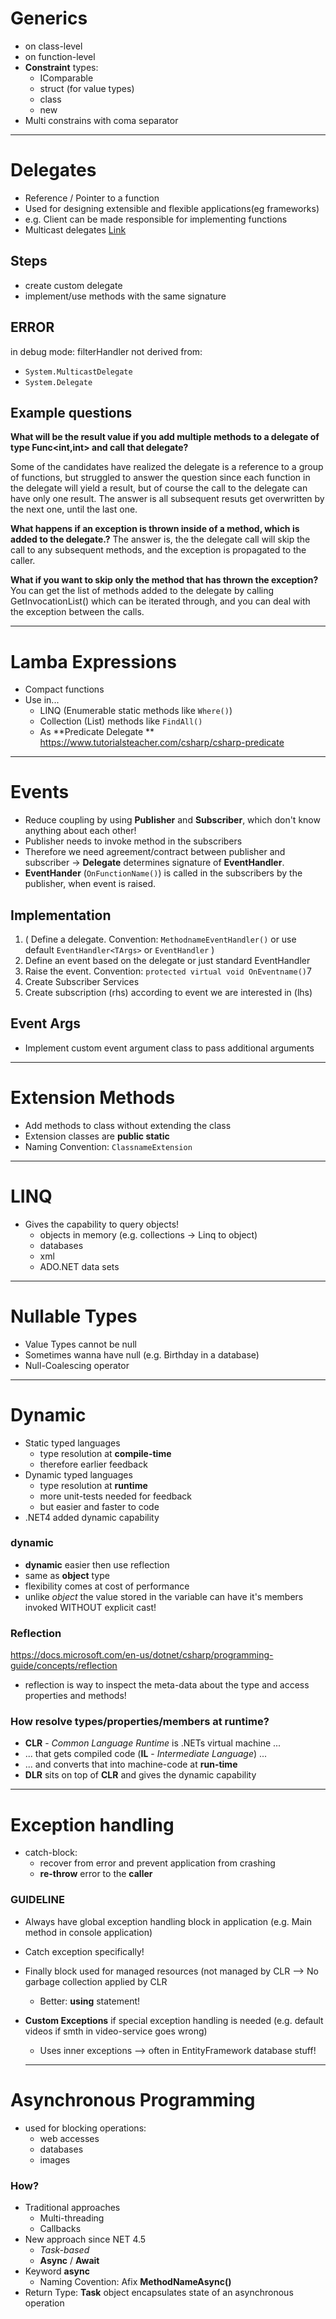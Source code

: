 # Generics

- on class-level
- on function-level
- **Constraint** types:
  - IComparable
  - struct (for value types)
  - class
  - new
- Multi constrains with coma separator





-----------------------------------------------------------------------------------------
# Delegates

- Reference / Pointer to a function
- Used for designing extensible and flexible applications(eg frameworks)
- e.g. Client can be made responsible for implementing functions
- Multicast delegates [Link](https://docs.microsoft.com/en-us/dotnet/csharp/programming-guide/delegates/how-to-combine-delegates-multicast-delegates)

## Steps
- create custom delegate
- implement/use methods with the same signature

## ERROR
in debug mode: filterHandler not derived from: 
  - `System.MulticastDelegate`
  - `System.Delegate`
  

## Example questions
**What will be the result value if you add multiple methods to a delegate of type Func<int,int> and call that delegate?**

Some of the candidates have realized the delegate is a reference to a group of functions, but struggled to answer the question since each function in the delegate will yield a result, but of course the call to the delegate can have only one result.
The answer is all subsequent resuts get overwritten by the next one, until the last one.

**What happens if an exception is thrown inside of a method, which is added to the delegate.?**
The answer is, the the delegate call will skip the call to any subsequent methods, and the exception is propagated to the caller.

**What if you want to skip only the method that has thrown the exception?**
You can get the list of methods added to the delegate by calling GetInvocationList() which can be iterated through, and you can deal with the exception between the calls. 





-----------------------------------------------------------------------------------------
# Lamba Expressions

- Compact functions
- Use in...
  - LINQ (Enumerable static methods like `Where()`)
  - Collection (List) methods like `FindAll()`
  - As **Predicate Delegate ** 
    https://www.tutorialsteacher.com/csharp/csharp-predicate



    

-----------------------------------------------------------------------------------------
# Events

- Reduce coupling by using **Publisher** and **Subscriber**, which don't know anything about each other!
- Publisher needs to invoke method in the subscribers 
- Therefore we need agreement/contract between publisher and subscriber -> **Delegate** determines signature of  **EventHandler**.
- **EventHander** (`OnFunctionName()`) is called in the subscribers by the publisher, when event is raised. 

## Implementation
1. ( Define a delegate. Convention: `MethodnameEventHandler()` or use default `EventHandler<TArgs>` or `EventHandler` )
2. Define an event based on the delegate or just standard EventHandler
3. Raise the event. Convention: `protected virtual void OnEventname()`7
4. Create Subscriber Services
5. Create subscription (rhs) according to event we are interested in (lhs)

## Event Args 
- Implement custom event argument class to pass additional arguments





-----------------------------------------------------------------------------------------
# Extension Methods

- Add methods to class without extending the class 
- Extension classes are **public static**
- Naming Convention: `ClassnameExtension`





-----------------------------------------------------------------------------------------
# LINQ

- Gives the capability to query objects!
  - objects in memory (e.g. collections -> Linq to object)
  - databases
  - xml
  - ADO.NET data sets 





-----------------------------------------------------------------------------------------
# Nullable Types

- Value Types cannot be null
- Sometimes wanna have null (e.g. Birthday in a database)
- Null-Coalescing operator





-----------------------------------------------------------------------------------------
# Dynamic

- Static typed languages
   - type resolution at **compile-time**
   - therefore earlier feedback
- Dynamic typed  languages
   - type resolution at **runtime**
   - more unit-tests needed for feedback
   - but easier and faster to code
- .NET4 added dynamic capability 

### dynamic
- **dynamic** easier then use reflection
- same as **object** type
- flexibility comes at cost of performance 
- unlike *object* the value stored in the variable can have it's members invoked WITHOUT explicit cast!

### Reflection

https://docs.microsoft.com/en-us/dotnet/csharp/programming-guide/concepts/reflection

- reflection is way to inspect the meta-data about the type and access properties and methods!

### How resolve types/properties/members at runtime?
- **CLR** - *Common Language Runtime* is .NETs virtual machine ...
- ... that gets compiled code (**IL** - *Intermediate Language*) ...
- ... and converts that into machine-code at **run-time**
- **DLR** sits on top of **CLR** and gives the dynamic capability





-----------------------------------------------------------------------------------------
# Exception handling

- catch-block:
  - recover from error and prevent application from crashing
  - **re-throw** error to the **caller**


### GUIDELINE
- Always have global exception handling block in application (e.g. Main method in console application)
- Catch exception specifically! 
- Finally block used for managed resources (not managed by CLR --> No garbage collection applied by CLR
  - Better: **using** statement!
- **Custom Exceptions** if special exception handling is needed (e.g. default videos if smth in video-service goes wrong)
  - Uses inner exceptions --> often in EntityFramework database stuff!





  -----------------------------------------------------------------------------------------
# Asynchronous Programming

- used for blocking operations:
  - web accesses
  - databases
  - images

### How?
- Traditional approaches
  - Multi-threading
  - Callbacks
- New approach since NET 4.5
  - *Task-based*
  - **Async** / **Await**
- Keyword **async**
  - Naming Covention: Afix **MethodNameAsync()**
- Return Type: **Task** object encapsulates state of an asynchronous operation 






